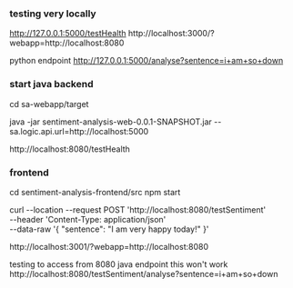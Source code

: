 ### testing very locally

http://127.0.0.1:5000/testHealth
http://localhost:3000/?webapp=http://localhost:8080

python endpoint
http://127.0.0.1:5000/analyse?sentence=i+am+so+down

### start java backend
cd sa-webapp/target

java -jar sentiment-analysis-web-0.0.1-SNAPSHOT.jar --sa.logic.api.url=http://localhost:5000

http://localhost:8080/testHealth
### frontend
cd sentiment-analysis-frontend/src
npm start


curl --location --request POST 'http://localhost:8080/testSentiment' \
--header 'Content-Type: application/json' \
--data-raw '{
    "sentence": "I am very happy today!"
}'

http://localhost:3001/?webapp=http://localhost:8080

testing to access from 8080 java endpoint
this won't work
http://localhost:8080/testSentiment/analyse?sentence=i+am+so+down
